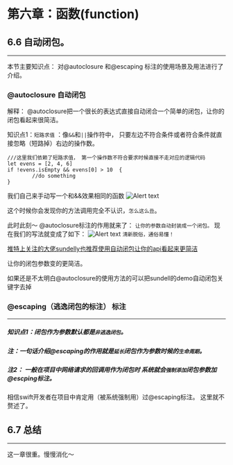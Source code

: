 # 第六章：函数(function)
## 6.6 自动闭包。
---
本节主要知识点： 对@autoclosure 和@escaping 标注的使用场景及用法进行了介绍。
### @autoclosure 自动闭包
解释： @autoclosure把一个很长的表达式直接自动闭合一个简单的闭包，让你的闭包看起来很简洁。

知识点1：```短路求值```  ：像```&&```和```||```操作符中， 只要左边不符合条件或者符合条件就直接忽略（短路掉）右边的操作数。  

	///这里我们依赖了短路求值， 第一个操作数不符合要求时候直接不走对应的逻辑代码
	let evens = [2, 4, 6]
	if !evens.isEmpty && evens[0] > 10  {
    		//do something
	}


我们自己来手动写一个和&&效果相同的函数
![Alert text](http://pjmrfxc1n.bkt.clouddn.com/9CB529BF-5F6E-44C4-9E05-F85B15A1D638.jpeg)

这个时候你会发现你的方法调用完全不认识，```怎么这么丑```。

此时此刻～ @autoclosure标注的作用就来了： ```让你的参数自动封装成一个闭包。``` 
现在我们的写法就变成了如下：
![Alert text](http://pjmrfxc1n.bkt.clouddn.com/367ACE5D-4D29-4968-99DA-7FFB6D4B7F70.jpeg)
```清新脱俗，通俗易懂！```

[推特上关注的大佬sundelly也推荐使用自动闭包让你的api看起来更简洁](https://swiftbysundell.net/tips/using-auto-closures/)

让你的闭包参数变的更简洁。

如果还是不太明白@autoclosure的使用方法的可以把sundell的demo自动闭包关键字去掉


### @escaping（逃逸闭包的标注） 标注
---

##### 知识点1：闭包作为参数默认都是```非逃逸闭包```。
##### 注：一句话介绍@escaping的作用就是```延长```闭包作为参数时候的```生命周期```。   
##### 注2： 一般在项目中网络请求的回调用作为闭包时 系统就会```强制添加```闭包参数加@escping标注。

相信swift开发者在项目中肯定用（被系统强制用）过@escaping标注。 这里就不赘述了。 

## 6.7 总结
---
这一章很重。慢慢消化～
